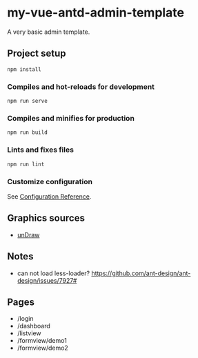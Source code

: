 # my-vue-antd-admin-template

A very basic admin template.


## Project setup
```
npm install
```

### Compiles and hot-reloads for development
```
npm run serve
```

### Compiles and minifies for production
```
npm run build
```

### Lints and fixes files
```
npm run lint
```

### Customize configuration
See [Configuration Reference](https://cli.vuejs.org/config/).


## Graphics sources

* [unDraw](https://undraw.co/)


## Notes
* can not load less-loader? https://github.com/ant-design/ant-design/issues/7927#


## Pages

* /login
* /dashboard
* /listview
* /formview/demo1
* /formview/demo2